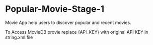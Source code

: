 # Popular-Movie-Stage-1
Movie App help users to discover popular and recent movies. 

To Access MovieDB provie replace {API_KEY} with original API KEY in string.xml file

